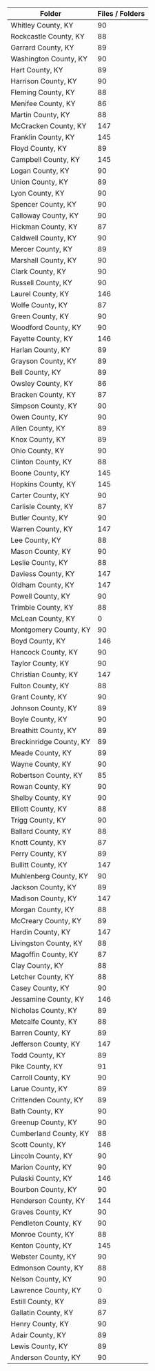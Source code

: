 | Folder                  |   Files / Folders |
|-------------------------|-------------------|
| Whitley County, KY      |                90 |
| Rockcastle County, KY   |                88 |
| Garrard County, KY      |                89 |
| Washington County, KY   |                90 |
| Hart County, KY         |                89 |
| Harrison County, KY     |                90 |
| Fleming County, KY      |                88 |
| Menifee County, KY      |                86 |
| Martin County, KY       |                88 |
| McCracken County, KY    |               147 |
| Franklin County, KY     |               145 |
| Floyd County, KY        |                89 |
| Campbell County, KY     |               145 |
| Logan County, KY        |                90 |
| Union County, KY        |                89 |
| Lyon County, KY         |                90 |
| Spencer County, KY      |                90 |
| Calloway County, KY     |                90 |
| Hickman County, KY      |                87 |
| Caldwell County, KY     |                90 |
| Mercer County, KY       |                89 |
| Marshall County, KY     |                90 |
| Clark County, KY        |                90 |
| Russell County, KY      |                90 |
| Laurel County, KY       |               146 |
| Wolfe County, KY        |                87 |
| Green County, KY        |                90 |
| Woodford County, KY     |                90 |
| Fayette County, KY      |               146 |
| Harlan County, KY       |                89 |
| Grayson County, KY      |                89 |
| Bell County, KY         |                89 |
| Owsley County, KY       |                86 |
| Bracken County, KY      |                87 |
| Simpson County, KY      |                90 |
| Owen County, KY         |                90 |
| Allen County, KY        |                89 |
| Knox County, KY         |                89 |
| Ohio County, KY         |                90 |
| Clinton County, KY      |                88 |
| Boone County, KY        |               145 |
| Hopkins County, KY      |               145 |
| Carter County, KY       |                90 |
| Carlisle County, KY     |                87 |
| Butler County, KY       |                90 |
| Warren County, KY       |               147 |
| Lee County, KY          |                88 |
| Mason County, KY        |                90 |
| Leslie County, KY       |                88 |
| Daviess County, KY      |               147 |
| Oldham County, KY       |               147 |
| Powell County, KY       |                90 |
| Trimble County, KY      |                88 |
| McLean County, KY       |                 0 |
| Montgomery County, KY   |                90 |
| Boyd County, KY         |               146 |
| Hancock County, KY      |                90 |
| Taylor County, KY       |                90 |
| Christian County, KY    |               147 |
| Fulton County, KY       |                88 |
| Grant County, KY        |                90 |
| Johnson County, KY      |                89 |
| Boyle County, KY        |                90 |
| Breathitt County, KY    |                89 |
| Breckinridge County, KY |                89 |
| Meade County, KY        |                89 |
| Wayne County, KY        |                90 |
| Robertson County, KY    |                85 |
| Rowan County, KY        |                90 |
| Shelby County, KY       |                90 |
| Elliott County, KY      |                88 |
| Trigg County, KY        |                90 |
| Ballard County, KY      |                88 |
| Knott County, KY        |                87 |
| Perry County, KY        |                89 |
| Bullitt County, KY      |               147 |
| Muhlenberg County, KY   |                90 |
| Jackson County, KY      |                89 |
| Madison County, KY      |               147 |
| Morgan County, KY       |                88 |
| McCreary County, KY     |                89 |
| Hardin County, KY       |               147 |
| Livingston County, KY   |                88 |
| Magoffin County, KY     |                87 |
| Clay County, KY         |                88 |
| Letcher County, KY      |                88 |
| Casey County, KY        |                90 |
| Jessamine County, KY    |               146 |
| Nicholas County, KY     |                89 |
| Metcalfe County, KY     |                88 |
| Barren County, KY       |                89 |
| Jefferson County, KY    |               147 |
| Todd County, KY         |                89 |
| Pike County, KY         |                91 |
| Carroll County, KY      |                90 |
| Larue County, KY        |                89 |
| Crittenden County, KY   |                89 |
| Bath County, KY         |                90 |
| Greenup County, KY      |                90 |
| Cumberland County, KY   |                88 |
| Scott County, KY        |               146 |
| Lincoln County, KY      |                90 |
| Marion County, KY       |                90 |
| Pulaski County, KY      |               146 |
| Bourbon County, KY      |                90 |
| Henderson County, KY    |               144 |
| Graves County, KY       |                90 |
| Pendleton County, KY    |                90 |
| Monroe County, KY       |                88 |
| Kenton County, KY       |               145 |
| Webster County, KY      |                90 |
| Edmonson County, KY     |                88 |
| Nelson County, KY       |                90 |
| Lawrence County, KY     |                 0 |
| Estill County, KY       |                89 |
| Gallatin County, KY     |                87 |
| Henry County, KY        |                90 |
| Adair County, KY        |                89 |
| Lewis County, KY        |                89 |
| Anderson County, KY     |                90 |
